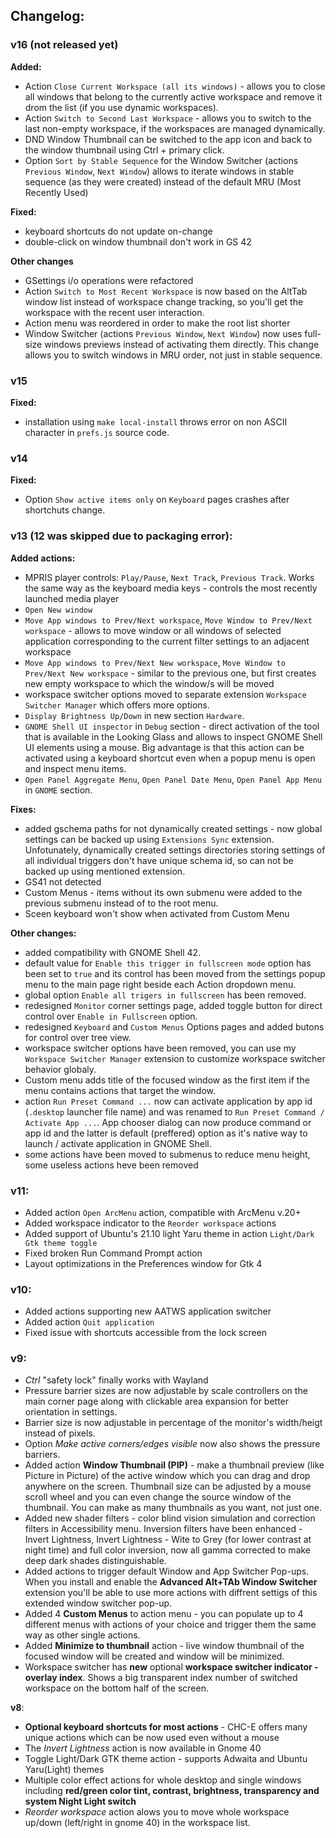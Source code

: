 ## Changelog:

### v16 (not released yet)
**Added:**
- Action `Close Current Workspace (all its windows)` - allows you to close all windows that belong to the currently active workspace and remove it drom the list (if you use dynamic workspaces).
- Action `Switch to Second Last Workspace` - allows you to switch to the last non-empty workspace, if the workspaces are managed dynamically.
- DND Window Thumbnail can be switched to the app icon and back to the window thumbnail using Ctrl + primary click.
- Option `Sort by Stable Sequence` for the Window Switcher (actions `Previous Window`, `Next Window`) allows to iterate windows in stable sequence (as they were created) instead of the default MRU (Most Recently Used)

**Fixed:**
- keyboard shortcuts do not update on-change
- double-click on window thumbnail don't work in GS 42

**Other changes**
- GSettings i/o operations were refactored
- Action `Switch to Most Recent Workspace` is now based on the AltTab window list instead of workspace change tracking, so you'll get the workspace with the recent user interaction.
- Action menu was reordered in order to make the root list shorter
- Window Switcher (actions `Previous Window`, `Next Window`) now uses full-size windows previews instead of activating them directly. This change allows you to switch windows in MRU order, not just in stable sequence.


### v15
**Fixed:**
- installation using `make local-install` throws error on non ASCII character in `prefs.js` source code.

### v14
**Fixed:**
- Option `Show active items only` on `Keyboard` pages crashes after shortchuts change.

### v13 (12 was skipped due to packaging error):

**Added actions:**
- MPRIS player controls: `Play/Pause`, `Next Track`, `Previous Track`. Works the same way as the keyboard media keys - controls the most recently launched media player
- `Open New window`
- `Move App windows to Prev/Next workspace`, `Move Window to Prev/Next workspace` - allows to move window or all windows of selected application corresponding to the current filter settings to an adjacent workspace
- `Move App windows to Prev/Next New workspace`, `Move Window to Prev/Next New workspace` - similar to the previous one, but first creates new empty workspace to which the window/s will be moved
- workspace switcher options moved to separate extension `Workspace Switcher Manager` which offers more options.
- `Display Brightness Up/Down` in new section `Hardware`.
- `GNOME Shell UI inspector` in `Debug` section - direct activation of the tool that is available in the Looking Glass and allows to inspect GNOME Shell UI elements using a mouse. Big advantage is that this action can be activated using a keyboard shortcut even when a popup menu is open and inspect menu items.
- `Open Panel Aggregate Menu`, `Open Panel Date Menu`, `Open Panel App Menu` in `GNOME` section.

**Fixes:**
- added gschema paths for not dynamically created settings - now global settings can be backed up using `Extensions Sync` extension. Unfotunately, dynamically created settings directories storing settings of all individual triggers don't have unique schema id, so can not be backed up using mentioned extension.
- GS41 not detected
- Custom Menus - items without its own submenu were added to the previous submenu instead of to the root menu.
- Sceen keyboard won't show when activated from Custom Menu

**Other changes:**
- added compatibility with GNOME Shell 42.
- default value for `Enable this trigger in fullscreen mode` option has been set to `true` and its control has been moved from the settings popup menu to the main page right beside each Action dropdown menu.
- global option `Enable all trigers in fullscreen` has been removed.
- redesigned `Monitor` corner settings page, added toggle button for direct control over `Enable in Fullscreen` option.
- redesigned `Keyboard` and `Custom Menus` Options pages and added butons for control over tree view.
- workspace switcher options have been removed, you can use my `Workspace Switcher Manager` extension to customize workspace switcher behavior globaly.
- Custom menu adds title of the focused window as the first item if the menu contains actions that target the window.
- action `Run Preset Command ...` now can activate application by app id (`.desktop` launcher file name) and was renamed to `Run Preset Command / Activate App ...`. App chooser dialog can now produce command or app id and the latter is default (preffered) option as it's native way to launch / activate application in GNOME Shell.
- some actions have been moved to submenus to reduce menu height, some useless actions heve been removed

### v11:
- Added action `Open ArcMenu` action, compatible with ArcMenu v.20+
- Added workspace indicator to the `Reorder workspace` actions
- Added support of Ubuntu's 21.10 light Yaru theme in action `Light/Dark Gtk theme toggle`
- Fixed broken Run Command Prompt action
- Layout optimizations in the Preferences window for Gtk 4

### v10:
- Added actions supporting new AATWS application switcher
- Added action `Quit application`
- Fixed issue with shortcuts accessible from the lock screen

### v9:
- *Ctrl* "safety lock" finally works with Wayland
- Pressure barrier sizes are now adjustable by scale controllers on the main corner page along with clickable area expansion for better orientation in settings.
- Barrier size is now adjustable in percentage of the monitor's width/heigt instead of pixels.
- Option *Make active corners/edges visible* now also shows the pressure barriers.
- Added action **Window Thumbnail (PIP)** - make a thumbnail preview (like Picture in Picture) of the active window which you can drag and drop anywhere on the screen. Thumbnail size can be adjusted by a mouse scroll wheel and you can even change the source window of the thumbnail. You can make as many thumbnails as you want, not just one.
- Added new shader filters - color blind vision simulation and correction filters in Accessibility menu. Inversion filters have been enhanced - Invert Lightness, Invert Lightness - Wite to Grey (for lower contrast at night time) and full color inversion, now all gamma corrected to make deep dark shades distinguishable.
- Added actions to trigger default Window and App Switcher Pop-ups. When you install and enable the **Advanced Alt+TAb Window Switcher** extension you'll be able to use more actions with diffrent settigs of this extended window switcher pop-up.
- Added 4 **Custom Menus** to action menu - you can populate up to 4 different menus with actions of your choice and trigger them the same way as other single actions.
- Added **Minimize to thumbnail** action - live window thumbnail of the focused window will be created and window will be minimized.
- Workspace switcher has **new** optional **workspace switcher indicator - overlay index**. Shows a big transparent index number of switched workspace on the bottom half of the screen.

**v8**:
- **Optional keyboard shortcuts for most actions** - CHC-E offers many unique actions which can be now used even without a mouse
- The *Invert Lightness* action is now available in Gnome 40
- Toggle Light/Dark GTK theme action - supports Adwaita and Ubuntu Yaru(Light) themes
- Multiple color effect actions for whole desktop and single windows including **red/green color tint, contrast, brightness, transparency and system Night Light switch**
- *Reorder workspace* action alows you to move whole workspace up/down (left/right in gnome 40) in the workspace list.